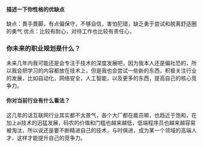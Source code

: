 #### 描述一下你性格的优缺点
缺点：畏手畏脚，有点偏保守，不够自信，害怕犯错，缺乏勇于尝试和脱离舒适圈的勇气
优点：比较有耐心，对待工作也比较有责任心，

### 你未来的职业规划是什么？
未来几年内我可能还是会专注于技术的深度发展吧，因为我本人还是偏社恐的，所以我会把学习的内容都放在技术上，但是我也会尝试一些新的东西，积极关注行业的发展，比如自动化，网络安全，人工智能，以及更多的东西，提高自己的核心竞争力。

#### 你对当前行业有什么看法？
这几年的话互联网行业其实都不太景气，各个大厂都在裁员嘛，也趋近于饱和，在加上ai技术的迅猛发展，码农的价值和门槛也越来越低，低端程序员也越来越容易被淘汰，所以说还是要不断精进自己的技术，与时俱进，成为某一个领域的高端人才，这样才能提升自己的竞争力。